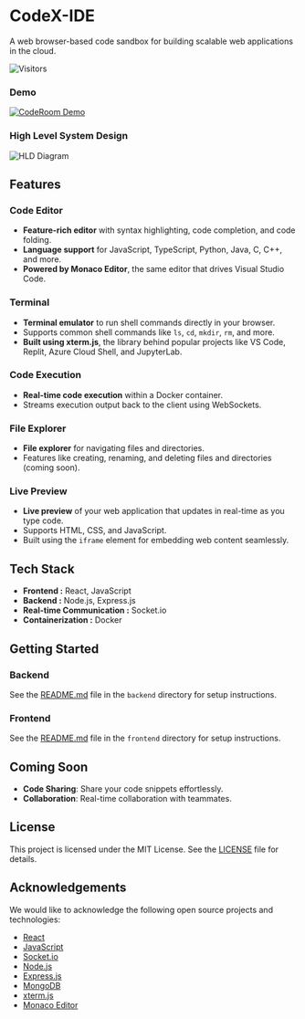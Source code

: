 # CodeX-IDE

A web browser-based code sandbox for building scalable web applications in the cloud.

![Visitors](https://visitor-badge.glitch.me/badge?page_id=Kinshuk2003.CodeX-IDE)

### Demo

[![CodeRoom Demo](https://img.youtube.com/vi/DYJYtFtdlZg/0.jpg)](https://www.youtube.com/watch?v=DYJYtFtdlZg)

### High Level System Design
![HLD Diagram](https://github.com/Kinshuk2003/CodeX-IDE/blob/main/High-level-system-design.png)

## Features

### Code Editor

- **Feature-rich editor** with syntax highlighting, code completion, and code folding.
- **Language support** for JavaScript, TypeScript, Python, Java, C, C++, and more.
- **Powered by Monaco Editor**, the same editor that drives Visual Studio Code.

### Terminal

- **Terminal emulator** to run shell commands directly in your browser.
- Supports common shell commands like `ls`, `cd`, `mkdir`, `rm`, and more.
- **Built using xterm.js**, the library behind popular projects like VS Code, Replit, Azure Cloud Shell, and JupyterLab.

### Code Execution

- **Real-time code execution** within a Docker container.
- Streams execution output back to the client using WebSockets.

<!-- ### Code Execution
- A code execution environment that allows you to run code in various programming languages.
- Supports running code in the browser using WebAssembly.
- Built using the WebAssembly System Interface (WASI) that allows you to run WebAssembly modules outside the browser. -->

### File Explorer

- **File explorer** for navigating files and directories.
- Features like creating, renaming, and deleting files and directories (coming soon).

### Live Preview

- **Live preview** of your web application that updates in real-time as you type code.
- Supports HTML, CSS, and JavaScript.
- Built using the `iframe` element for embedding web content seamlessly.

## Tech Stack

- **Frontend :**  React, JavaScript
- **Backend :**  Node.js, Express.js
- **Real-time Communication :** Socket.io
- **Containerization :** Docker
<!-- - Database: MongoDB (Atlas) (coming soon)
- Cloud: AWS (coming soon) -->

## Getting Started

### Backend

See the [README.md](./backend/README.md) file in the `backend` directory for setup instructions.

### Frontend

See the [README.md](./frontend/README.md) file in the `frontend` directory for setup instructions.

## Coming Soon

- **Code Sharing**: Share your code snippets effortlessly.
- **Collaboration**: Real-time collaboration with teammates.

## License

This project is licensed under the MIT License. See the [LICENSE](./LICENSE) file for details.

## Acknowledgements

We would like to acknowledge the following open source projects and technologies:

- [React](https://reactjs.org/)
- [JavaScript](https://developer.mozilla.org/en-US/docs/Web/JavaScript)
- [Socket.io](https://socket.io/)
- [Node.js](https://nodejs.org/)
- [Express.js](https://expressjs.com/)
- [MongoDB](https://www.mongodb.com/)
- [xterm.js](https://xtermjs.org/)
- [Monaco Editor](https://microsoft.github.io/monaco-editor/)
